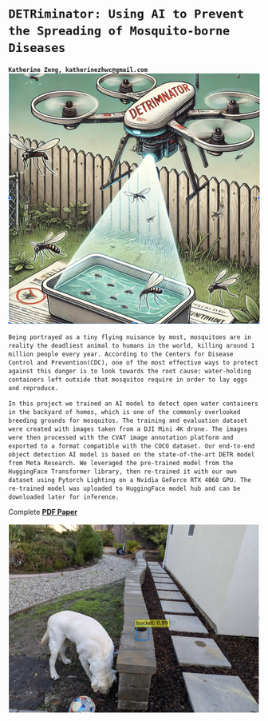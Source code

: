 # `DETRiminator: Using AI to Prevent the Spreading of Mosquito-borne Diseases`

**`Katherine Zeng, katherinezhwc@gmail.com`**  
![Detriminator](.github/detriminator.png)

`Being portrayed as a tiny flying nuisance by most, mosquitoes are in reality the deadliest animal to humans in the world, killing around 1 million people every year. According to the Centers for Disease Control and Prevention(CDC), one of the most effective ways to protect against this danger is to look towards the root cause: water-holding containers left outside that mosquitos require in order to lay eggs and reproduce.` 

`In this project we trained an AI model to detect open water containers in the backyard of homes, which is one of the commonly overlooked breeding grounds for mosquitos. The training and evaluation dataset were created with images taken from a DJI Mini 4K drone. The images were then processed with the CVAT image annotation platform and exported to a format compatible with the COCO dataset. Our end-to-end object detection AI model is based on the state-of-the-art DETR model from Meta Research. We leveraged the pre-trained model from the HuggingFace Transformer library, then re-trained it with our own dataset using Pytorch Lighting on a Nvidia GeForce RTX 4060 GPU. The re-trained model was uploaded to HuggingFace model hub and can be downloaded later for inference.`

Complete **[PDF Paper](https://github.com/katherinezhwc/Detriminator/blob/master/Detriminator.pdf)**



![Detection](.github/detection.png)